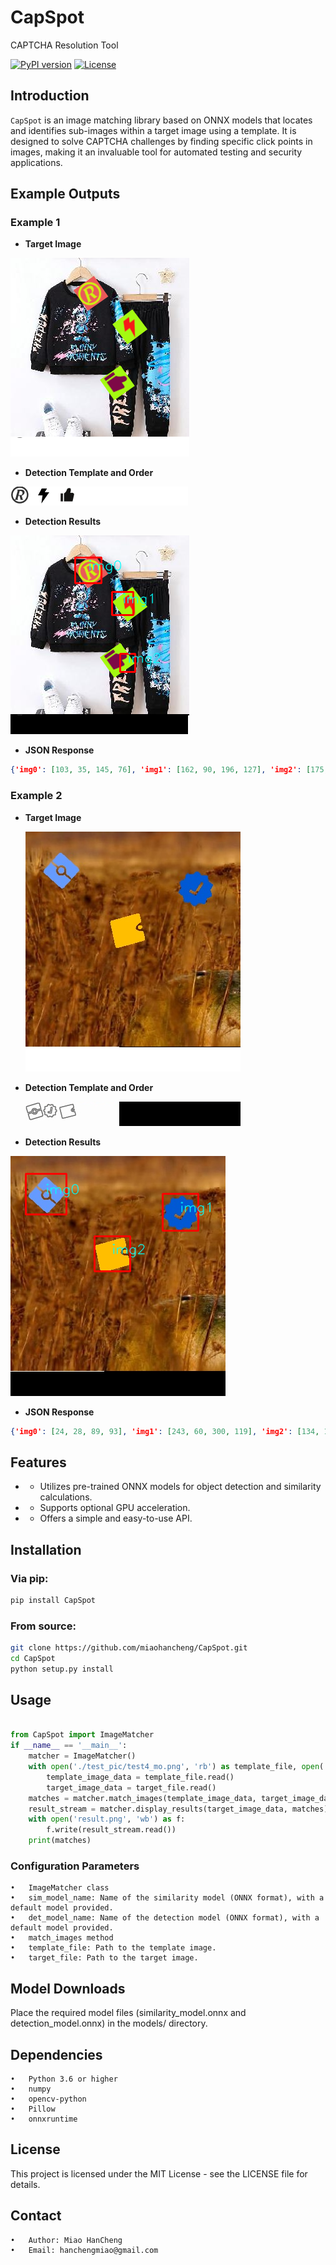# CapSpot
CAPTCHA Resolution Tool

[![PyPI version](https://badge.fury.io/py/CapSpot.svg?icon=si%3Apython&icon_color=%23ffffff)](https://badge.fury.io/py/CapSpot)
[![License](https://img.shields.io/github/license/miaohancheng/CapSpot)](https://github.com/miaohancheng/CapSpot/blob/main/LICENSE)

## Introduction

`CapSpot` is an image matching library based on ONNX models that locates and identifies sub-images within a target image using a template. It is designed to solve CAPTCHA challenges by finding specific click points in images, making it an invaluable tool for automated testing and security applications.

## Example Outputs
### Example 1
- **Target Image**

![test.png](test_pic/test.png)

- **Detection Template and Order**

![test_mo.png](test_pic/test_mo.png)

- **Detection Results**

![result.png](test_pic/result.png)

- **JSON Response**
```json
{'img0': [103, 35, 145, 76], 'img1': [162, 90, 196, 127], 'img2': [175, 189, 199, 218]}
```

### Example 2
- **Target Image**

  ![test1.png](test_pic/test1.png)
- **Detection Template and Order**

  ![test1_mo.png](test_pic/test1_mo.png)
- **Detection Results**

![result1.png](test_pic/result1.png)

- **JSON Response**
```json
{'img0': [24, 28, 89, 93], 'img1': [243, 60, 300, 119], 'img2': [134, 128, 191, 184]}
```


## Features

- - Utilizes pre-trained ONNX models for object detection and similarity calculations.
- - Supports optional GPU acceleration.
- - Offers a simple and easy-to-use API.

## Installation
### Via pip:
```bash 
pip install CapSpot
```

### From source:
```bash
git clone https://github.com/miaohancheng/CapSpot.git
cd CapSpot
python setup.py install
```

## Usage
```python

from CapSpot import ImageMatcher
if __name__ == '__main__':
    matcher = ImageMatcher()
    with open('./test_pic/test4_mo.png', 'rb') as template_file, open('./test_pic/test4.png', 'rb') as target_file:
        template_image_data = template_file.read()
        target_image_data = target_file.read()
    matches = matcher.match_images(template_image_data, target_image_data)
    result_stream = matcher.display_results(target_image_data, matches)
    with open('result.png', 'wb') as f:
        f.write(result_stream.read())
    print(matches)

```

### Configuration Parameters

	•	ImageMatcher class
	•	sim_model_name: Name of the similarity model (ONNX format), with a default model provided.
	•	det_model_name: Name of the detection model (ONNX format), with a default model provided.
	•	match_images method
	•	template_file: Path to the template image.
	•	target_file: Path to the target image.

## Model Downloads

Place the required model files (similarity_model.onnx and detection_model.onnx) in the models/ directory.

## Dependencies

	•	Python 3.6 or higher
	•	numpy
	•	opencv-python
	•	Pillow
	•	onnxruntime

## License

This project is licensed under the MIT License - see the LICENSE file for details.

## Contact

	•	Author: Miao HanCheng
	•	Email: hanchengmiao@gmail.com
